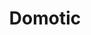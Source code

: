 ---
id: 2
image: domotic.jpg
title: Domotic
description: Home automation controller.
ref: https://github.com/almtav08/Sistema_domotico
---